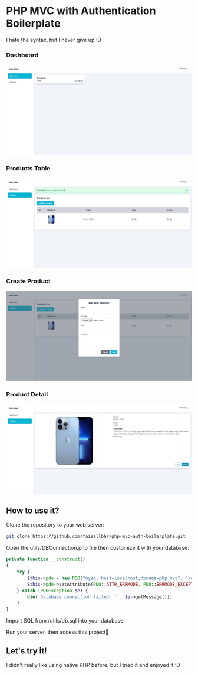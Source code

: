 # PHP MVC with Authentication Boilerplate

I hate the syntax, but I never give up :D

### Dashboard

![Dashboard](docs/dashboard.jpg)

### Products Table

![Products Table](docs/products-table.jpg)

### Create Product

![Create Product](docs/create-product.jpg)

### Product Detail

![Product Detail](docs/product-detail.jpg)

## How to use it?

Clone the repository to your web server:

```bash
git clone https://github.com/faisallbhr/php-mvc-auth-boilerplate.git
```

Open the utils/DBConnection.php file then customize it with your database:

```php
private function __construct()
{
    try {
        $this->pdo = new PDO("mysql:host=localhost;dbname=php_mvc", 'root', '');
        $this->pdo->setAttribute(PDO::ATTR_ERRMODE, PDO::ERRMODE_EXCEPTION);
    } catch (PDOException $e) {
        die('Database connection failed: ' . $e->getMessage());
    }
}
```

Import SQL from /utils/db.sql into your database

Run your server, then access this project🤙

## Let's try it!

I didn't really like using native PHP before, but I tried it and enjoyed it :D
